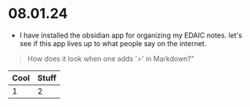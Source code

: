 # 08.01.24

- I have installed the obsidian app for organizing my EDAIC notes. let's see if this app lives up to what people say on the internet.

> How does it look when one adds '>' in Markdown?"

| Cool | Stuff |
| --- | --- |
| 1 | 2 |
